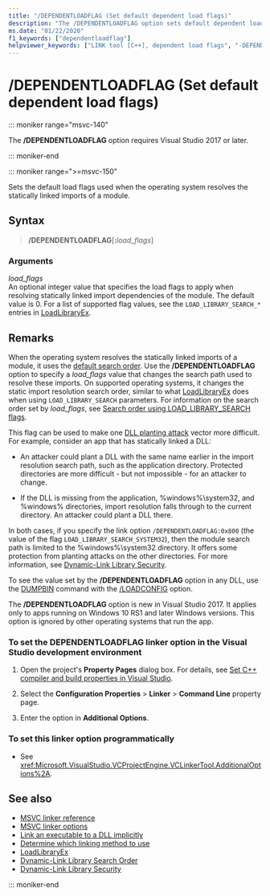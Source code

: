 ```yaml
---
title: "/DEPENDENTLOADFLAG (Set default dependent load flags)"
description: "The /DEPENDENTLOADFLAG option sets default dependent load flags for DLLs loaded by this module."
ms.date: "01/22/2020"
f1_keywords: ["dependentloadflag"]
helpviewer_keywords: ["LINK tool [C++], dependent load flags", "-DEPENDENTLOADFLAG linker option", "linker [C++], DEPENDENTLOADFLAG", "DEPENDENTLOADFLAG linker option", "/DEPENDENTLOADFLAG linker option"]
---
```

# /DEPENDENTLOADFLAG (Set default dependent load flags)

::: moniker range="msvc-140"

The **/DEPENDENTLOADFLAG** option requires Visual Studio 2017 or later.

::: moniker-end

::: moniker range=">=msvc-150"

Sets the default load flags used when the operating system resolves the statically linked imports of a module.

## Syntax

> **/DEPENDENTLOADFLAG**[__:__*load_flags*]

### Arguments

*load_flags*<br/>
An optional integer value that specifies the load flags to apply when resolving statically linked import dependencies of the module. The default value is 0. For a list of supported flag values, see the `LOAD_LIBRARY_SEARCH_*` entries in [LoadLibraryEx](/windows/win32/api/libloaderapi/nf-libloaderapi-loadlibraryexw).

## Remarks

When the operating system resolves the statically linked imports of a module, it uses the [default search order](/windows/win32/dlls/dynamic-link-library-search-order). Use the **/DEPENDENTLOADFLAG** option to specify a *load_flags* value that changes the search path used to resolve these imports. On supported operating systems, it changes the static import resolution search order, similar to what [LoadLibraryEx](/windows/win32/api/libloaderapi/nf-libloaderapi-loadlibraryexa) does when using `LOAD_LIBRARY_SEARCH` parameters. For information on the search order set by *load_flags*, see [Search order using LOAD_LIBRARY_SEARCH flags](/windows/win32/dlls/dynamic-link-library-search-order#search-order-using-load_library_search-flags).

This flag can be used to make one [DLL planting attack](/windows/win32/dlls/dynamic-link-library-security) vector more difficult. For example, consider an app that has statically linked a DLL:

- An attacker could plant a DLL with the same name earlier in the import resolution search path, such as the application directory. Protected directories are more difficult - but not impossible - for an attacker to change.

- If the DLL is missing from the application, %windows%\system32, and %windows% directories, import resolution falls through to the current directory. An attacker could plant a DLL there.

In both cases, if you specify the link option `/DEPENDENTLOADFLAG:0x800` (the value of the flag `LOAD_LIBRARY_SEARCH_SYSTEM32`), then the module search path is limited to the %windows%\system32 directory. It offers some protection from planting attacks on the other directories. For more information, see [Dynamic-Link Library Security](/windows/win32/dlls/dynamic-link-library-security).

To see the value set by the **/DEPENDENTLOADFLAG** option in any DLL, use the [DUMPBIN](dumpbin-reference.md) command with the [/LOADCONFIG](loadconfig.md) option.

The **/DEPENDENTLOADFLAG** option is new in Visual Studio 2017. It applies only to apps running on Windows 10 RS1 and later Windows versions. This option is ignored by other operating systems that run the app.

### To set the DEPENDENTLOADFLAG linker option in the Visual Studio development environment

1. Open the project's **Property Pages** dialog box. For details, see [Set C++ compiler and build properties in Visual Studio](../working-with-project-properties.md).

1. Select the **Configuration Properties** > **Linker** > **Command Line** property page.

1. Enter the option in **Additional Options**.

### To set this linker option programmatically

- See <xref:Microsoft.VisualStudio.VCProjectEngine.VCLinkerTool.AdditionalOptions%2A>.

## See also

- [MSVC linker reference](linking.md)
- [MSVC linker options](linker-options.md)
- [Link an executable to a DLL implicitly](../linking-an-executable-to-a-dll.md#linking-implicitly)
- [Determine which linking method to use](../linking-an-executable-to-a-dll.md#determining-which-linking-method-to-use)
- [LoadLibraryEx](/windows/win32/api/libloaderapi/nf-libloaderapi-loadlibraryexw)
- [Dynamic-Link Library Search Order](/windows/win32/Dlls/dynamic-link-library-search-order)
- [Dynamic-Link Library Security](/windows/win32/dlls/dynamic-link-library-security)

::: moniker-end

